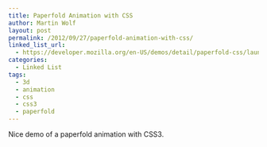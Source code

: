 ```yaml
---
title: Paperfold Animation with CSS
author: Martin Wolf
layout: post
permalink: /2012/09/27/paperfold-animation-with-css/
linked_list_url:
  - https://developer.mozilla.org/en-US/demos/detail/paperfold-css/launch
categories:
  - Linked List
tags:
  - 3d
  - animation
  - css
  - css3
  - paperfold
---
```

Nice demo of a paperfold animation with CSS3.